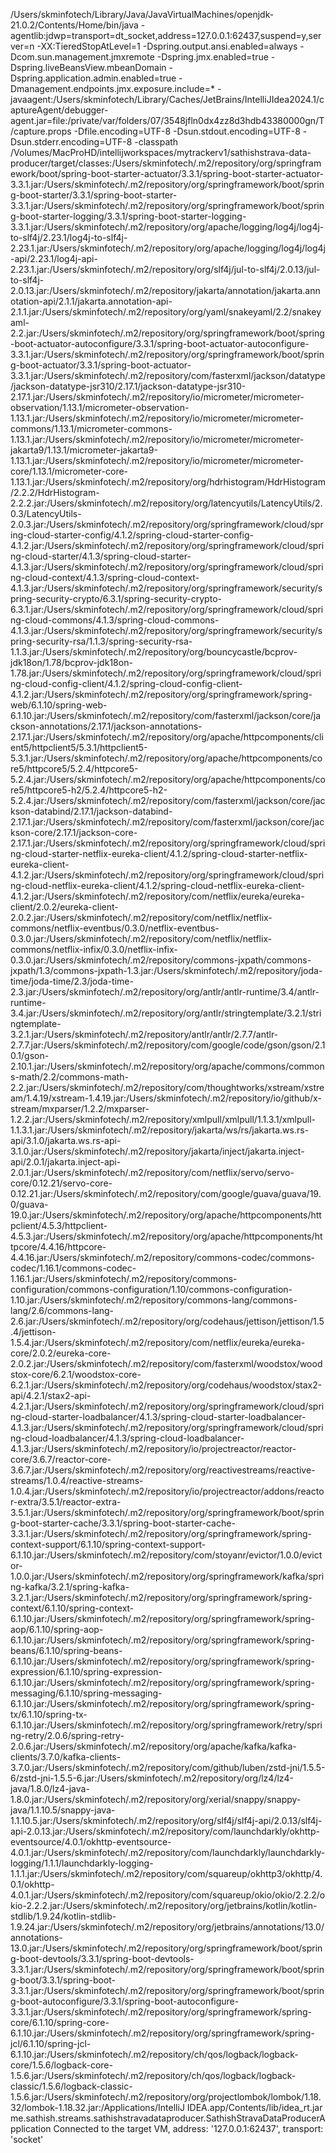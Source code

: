 /Users/skminfotech/Library/Java/JavaVirtualMachines/openjdk-21.0.2/Contents/Home/bin/java -agentlib:jdwp=transport=dt_socket,address=127.0.0.1:62437,suspend=y,server=n -XX:TieredStopAtLevel=1 -Dspring.output.ansi.enabled=always -Dcom.sun.management.jmxremote -Dspring.jmx.enabled=true -Dspring.liveBeansView.mbeanDomain -Dspring.application.admin.enabled=true -Dmanagement.endpoints.jmx.exposure.include=* -javaagent:/Users/skminfotech/Library/Caches/JetBrains/IntelliJIdea2024.1/captureAgent/debugger-agent.jar=file:/private/var/folders/07/3548jfln0dx4zz8d3hdb43380000gn/T/capture.props -Dfile.encoding=UTF-8 -Dsun.stdout.encoding=UTF-8 -Dsun.stderr.encoding=UTF-8 -classpath /Volumes/MacProHD/intellijworkspaces/mytrackerv1/sathishstrava-data-producer/target/classes:/Users/skminfotech/.m2/repository/org/springframework/boot/spring-boot-starter-actuator/3.3.1/spring-boot-starter-actuator-3.3.1.jar:/Users/skminfotech/.m2/repository/org/springframework/boot/spring-boot-starter/3.3.1/spring-boot-starter-3.3.1.jar:/Users/skminfotech/.m2/repository/org/springframework/boot/spring-boot-starter-logging/3.3.1/spring-boot-starter-logging-3.3.1.jar:/Users/skminfotech/.m2/repository/org/apache/logging/log4j/log4j-to-slf4j/2.23.1/log4j-to-slf4j-2.23.1.jar:/Users/skminfotech/.m2/repository/org/apache/logging/log4j/log4j-api/2.23.1/log4j-api-2.23.1.jar:/Users/skminfotech/.m2/repository/org/slf4j/jul-to-slf4j/2.0.13/jul-to-slf4j-2.0.13.jar:/Users/skminfotech/.m2/repository/jakarta/annotation/jakarta.annotation-api/2.1.1/jakarta.annotation-api-2.1.1.jar:/Users/skminfotech/.m2/repository/org/yaml/snakeyaml/2.2/snakeyaml-2.2.jar:/Users/skminfotech/.m2/repository/org/springframework/boot/spring-boot-actuator-autoconfigure/3.3.1/spring-boot-actuator-autoconfigure-3.3.1.jar:/Users/skminfotech/.m2/repository/org/springframework/boot/spring-boot-actuator/3.3.1/spring-boot-actuator-3.3.1.jar:/Users/skminfotech/.m2/repository/com/fasterxml/jackson/datatype/jackson-datatype-jsr310/2.17.1/jackson-datatype-jsr310-2.17.1.jar:/Users/skminfotech/.m2/repository/io/micrometer/micrometer-observation/1.13.1/micrometer-observation-1.13.1.jar:/Users/skminfotech/.m2/repository/io/micrometer/micrometer-commons/1.13.1/micrometer-commons-1.13.1.jar:/Users/skminfotech/.m2/repository/io/micrometer/micrometer-jakarta9/1.13.1/micrometer-jakarta9-1.13.1.jar:/Users/skminfotech/.m2/repository/io/micrometer/micrometer-core/1.13.1/micrometer-core-1.13.1.jar:/Users/skminfotech/.m2/repository/org/hdrhistogram/HdrHistogram/2.2.2/HdrHistogram-2.2.2.jar:/Users/skminfotech/.m2/repository/org/latencyutils/LatencyUtils/2.0.3/LatencyUtils-2.0.3.jar:/Users/skminfotech/.m2/repository/org/springframework/cloud/spring-cloud-starter-config/4.1.2/spring-cloud-starter-config-4.1.2.jar:/Users/skminfotech/.m2/repository/org/springframework/cloud/spring-cloud-starter/4.1.3/spring-cloud-starter-4.1.3.jar:/Users/skminfotech/.m2/repository/org/springframework/cloud/spring-cloud-context/4.1.3/spring-cloud-context-4.1.3.jar:/Users/skminfotech/.m2/repository/org/springframework/security/spring-security-crypto/6.3.1/spring-security-crypto-6.3.1.jar:/Users/skminfotech/.m2/repository/org/springframework/cloud/spring-cloud-commons/4.1.3/spring-cloud-commons-4.1.3.jar:/Users/skminfotech/.m2/repository/org/springframework/security/spring-security-rsa/1.1.3/spring-security-rsa-1.1.3.jar:/Users/skminfotech/.m2/repository/org/bouncycastle/bcprov-jdk18on/1.78/bcprov-jdk18on-1.78.jar:/Users/skminfotech/.m2/repository/org/springframework/cloud/spring-cloud-config-client/4.1.2/spring-cloud-config-client-4.1.2.jar:/Users/skminfotech/.m2/repository/org/springframework/spring-web/6.1.10/spring-web-6.1.10.jar:/Users/skminfotech/.m2/repository/com/fasterxml/jackson/core/jackson-annotations/2.17.1/jackson-annotations-2.17.1.jar:/Users/skminfotech/.m2/repository/org/apache/httpcomponents/client5/httpclient5/5.3.1/httpclient5-5.3.1.jar:/Users/skminfotech/.m2/repository/org/apache/httpcomponents/core5/httpcore5/5.2.4/httpcore5-5.2.4.jar:/Users/skminfotech/.m2/repository/org/apache/httpcomponents/core5/httpcore5-h2/5.2.4/httpcore5-h2-5.2.4.jar:/Users/skminfotech/.m2/repository/com/fasterxml/jackson/core/jackson-databind/2.17.1/jackson-databind-2.17.1.jar:/Users/skminfotech/.m2/repository/com/fasterxml/jackson/core/jackson-core/2.17.1/jackson-core-2.17.1.jar:/Users/skminfotech/.m2/repository/org/springframework/cloud/spring-cloud-starter-netflix-eureka-client/4.1.2/spring-cloud-starter-netflix-eureka-client-4.1.2.jar:/Users/skminfotech/.m2/repository/org/springframework/cloud/spring-cloud-netflix-eureka-client/4.1.2/spring-cloud-netflix-eureka-client-4.1.2.jar:/Users/skminfotech/.m2/repository/com/netflix/eureka/eureka-client/2.0.2/eureka-client-2.0.2.jar:/Users/skminfotech/.m2/repository/com/netflix/netflix-commons/netflix-eventbus/0.3.0/netflix-eventbus-0.3.0.jar:/Users/skminfotech/.m2/repository/com/netflix/netflix-commons/netflix-infix/0.3.0/netflix-infix-0.3.0.jar:/Users/skminfotech/.m2/repository/commons-jxpath/commons-jxpath/1.3/commons-jxpath-1.3.jar:/Users/skminfotech/.m2/repository/joda-time/joda-time/2.3/joda-time-2.3.jar:/Users/skminfotech/.m2/repository/org/antlr/antlr-runtime/3.4/antlr-runtime-3.4.jar:/Users/skminfotech/.m2/repository/org/antlr/stringtemplate/3.2.1/stringtemplate-3.2.1.jar:/Users/skminfotech/.m2/repository/antlr/antlr/2.7.7/antlr-2.7.7.jar:/Users/skminfotech/.m2/repository/com/google/code/gson/gson/2.10.1/gson-2.10.1.jar:/Users/skminfotech/.m2/repository/org/apache/commons/commons-math/2.2/commons-math-2.2.jar:/Users/skminfotech/.m2/repository/com/thoughtworks/xstream/xstream/1.4.19/xstream-1.4.19.jar:/Users/skminfotech/.m2/repository/io/github/x-stream/mxparser/1.2.2/mxparser-1.2.2.jar:/Users/skminfotech/.m2/repository/xmlpull/xmlpull/1.1.3.1/xmlpull-1.1.3.1.jar:/Users/skminfotech/.m2/repository/jakarta/ws/rs/jakarta.ws.rs-api/3.1.0/jakarta.ws.rs-api-3.1.0.jar:/Users/skminfotech/.m2/repository/jakarta/inject/jakarta.inject-api/2.0.1/jakarta.inject-api-2.0.1.jar:/Users/skminfotech/.m2/repository/com/netflix/servo/servo-core/0.12.21/servo-core-0.12.21.jar:/Users/skminfotech/.m2/repository/com/google/guava/guava/19.0/guava-19.0.jar:/Users/skminfotech/.m2/repository/org/apache/httpcomponents/httpclient/4.5.3/httpclient-4.5.3.jar:/Users/skminfotech/.m2/repository/org/apache/httpcomponents/httpcore/4.4.16/httpcore-4.4.16.jar:/Users/skminfotech/.m2/repository/commons-codec/commons-codec/1.16.1/commons-codec-1.16.1.jar:/Users/skminfotech/.m2/repository/commons-configuration/commons-configuration/1.10/commons-configuration-1.10.jar:/Users/skminfotech/.m2/repository/commons-lang/commons-lang/2.6/commons-lang-2.6.jar:/Users/skminfotech/.m2/repository/org/codehaus/jettison/jettison/1.5.4/jettison-1.5.4.jar:/Users/skminfotech/.m2/repository/com/netflix/eureka/eureka-core/2.0.2/eureka-core-2.0.2.jar:/Users/skminfotech/.m2/repository/com/fasterxml/woodstox/woodstox-core/6.2.1/woodstox-core-6.2.1.jar:/Users/skminfotech/.m2/repository/org/codehaus/woodstox/stax2-api/4.2.1/stax2-api-4.2.1.jar:/Users/skminfotech/.m2/repository/org/springframework/cloud/spring-cloud-starter-loadbalancer/4.1.3/spring-cloud-starter-loadbalancer-4.1.3.jar:/Users/skminfotech/.m2/repository/org/springframework/cloud/spring-cloud-loadbalancer/4.1.3/spring-cloud-loadbalancer-4.1.3.jar:/Users/skminfotech/.m2/repository/io/projectreactor/reactor-core/3.6.7/reactor-core-3.6.7.jar:/Users/skminfotech/.m2/repository/org/reactivestreams/reactive-streams/1.0.4/reactive-streams-1.0.4.jar:/Users/skminfotech/.m2/repository/io/projectreactor/addons/reactor-extra/3.5.1/reactor-extra-3.5.1.jar:/Users/skminfotech/.m2/repository/org/springframework/boot/spring-boot-starter-cache/3.3.1/spring-boot-starter-cache-3.3.1.jar:/Users/skminfotech/.m2/repository/org/springframework/spring-context-support/6.1.10/spring-context-support-6.1.10.jar:/Users/skminfotech/.m2/repository/com/stoyanr/evictor/1.0.0/evictor-1.0.0.jar:/Users/skminfotech/.m2/repository/org/springframework/kafka/spring-kafka/3.2.1/spring-kafka-3.2.1.jar:/Users/skminfotech/.m2/repository/org/springframework/spring-context/6.1.10/spring-context-6.1.10.jar:/Users/skminfotech/.m2/repository/org/springframework/spring-aop/6.1.10/spring-aop-6.1.10.jar:/Users/skminfotech/.m2/repository/org/springframework/spring-beans/6.1.10/spring-beans-6.1.10.jar:/Users/skminfotech/.m2/repository/org/springframework/spring-expression/6.1.10/spring-expression-6.1.10.jar:/Users/skminfotech/.m2/repository/org/springframework/spring-messaging/6.1.10/spring-messaging-6.1.10.jar:/Users/skminfotech/.m2/repository/org/springframework/spring-tx/6.1.10/spring-tx-6.1.10.jar:/Users/skminfotech/.m2/repository/org/springframework/retry/spring-retry/2.0.6/spring-retry-2.0.6.jar:/Users/skminfotech/.m2/repository/org/apache/kafka/kafka-clients/3.7.0/kafka-clients-3.7.0.jar:/Users/skminfotech/.m2/repository/com/github/luben/zstd-jni/1.5.5-6/zstd-jni-1.5.5-6.jar:/Users/skminfotech/.m2/repository/org/lz4/lz4-java/1.8.0/lz4-java-1.8.0.jar:/Users/skminfotech/.m2/repository/org/xerial/snappy/snappy-java/1.1.10.5/snappy-java-1.1.10.5.jar:/Users/skminfotech/.m2/repository/org/slf4j/slf4j-api/2.0.13/slf4j-api-2.0.13.jar:/Users/skminfotech/.m2/repository/com/launchdarkly/okhttp-eventsource/4.0.1/okhttp-eventsource-4.0.1.jar:/Users/skminfotech/.m2/repository/com/launchdarkly/launchdarkly-logging/1.1.1/launchdarkly-logging-1.1.1.jar:/Users/skminfotech/.m2/repository/com/squareup/okhttp3/okhttp/4.0.1/okhttp-4.0.1.jar:/Users/skminfotech/.m2/repository/com/squareup/okio/okio/2.2.2/okio-2.2.2.jar:/Users/skminfotech/.m2/repository/org/jetbrains/kotlin/kotlin-stdlib/1.9.24/kotlin-stdlib-1.9.24.jar:/Users/skminfotech/.m2/repository/org/jetbrains/annotations/13.0/annotations-13.0.jar:/Users/skminfotech/.m2/repository/org/springframework/boot/spring-boot-devtools/3.3.1/spring-boot-devtools-3.3.1.jar:/Users/skminfotech/.m2/repository/org/springframework/boot/spring-boot/3.3.1/spring-boot-3.3.1.jar:/Users/skminfotech/.m2/repository/org/springframework/boot/spring-boot-autoconfigure/3.3.1/spring-boot-autoconfigure-3.3.1.jar:/Users/skminfotech/.m2/repository/org/springframework/spring-core/6.1.10/spring-core-6.1.10.jar:/Users/skminfotech/.m2/repository/org/springframework/spring-jcl/6.1.10/spring-jcl-6.1.10.jar:/Users/skminfotech/.m2/repository/ch/qos/logback/logback-core/1.5.6/logback-core-1.5.6.jar:/Users/skminfotech/.m2/repository/ch/qos/logback/logback-classic/1.5.6/logback-classic-1.5.6.jar:/Users/skminfotech/.m2/repository/org/projectlombok/lombok/1.18.32/lombok-1.18.32.jar:/Applications/IntelliJ IDEA.app/Contents/lib/idea_rt.jar me.sathish.streams.sathishstravadataproducer.SathishStravaDataProducerApplication
Connected to the target VM, address: '127.0.0.1:62437', transport: 'socket'
